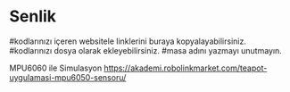 # Senlik

#kodlarınızı içeren websitele linklerini buraya kopyalayabilirsiniz.
#kodlarınızı dosya olarak ekleyebilirsiniz.
#masa adını yazmayı unutmayın.


MPU6060 ile Simulasyon
https://akademi.robolinkmarket.com/teapot-uygulamasi-mpu6050-sensoru/

